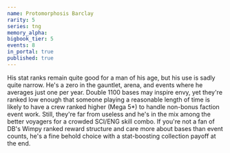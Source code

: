 ```yaml
---
name: Protomorphosis Barclay
rarity: 5
series: tng
memory_alpha:
bigbook_tier: 5
events: 8
in_portal: true
published: true
---
```


His stat ranks remain quite good for a man of his age, but his use is sadly quite narrow. He's a zero in the gauntlet, arena, and events where he averages just one per year. Double 1100 bases may inspire envy, yet they're ranked low enough that someone playing a reasonable length of time is likely to have a crew ranked higher (Mega 5*) to handle non-bonus faction event work. Still, they're far from useless and he's in the mix among the better voyagers for a crowded SCI/ENG skill combo. If you're not a fan of DB's Wimpy ranked reward structure and care more about bases than event counts, he's a fine behold choice with a stat-boosting collection payoff at the end.
